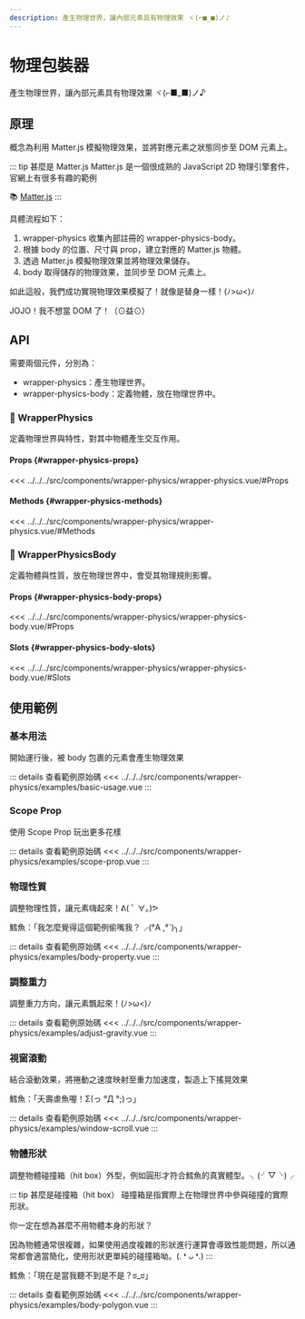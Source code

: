 ```yaml
---
description: 產生物理世界，讓內部元素具有物理效果 ヾ(⌐■_■)ノ♪
---
```


<script setup>
import BasicUsage from '../../../src/components/wrapper-physics/examples/basic-usage.vue'
import BodyProperty from '../../../src/components/wrapper-physics/examples/body-property.vue'
import AdjustGravity from '../../../src/components/wrapper-physics/examples/adjust-gravity.vue'
import WindowScroll from '../../../src/components/wrapper-physics/examples/window-scroll.vue'
import BodyPolygon from '../../../src/components/wrapper-physics/examples/body-polygon.vue'
import ScopeProp from '../../../src/components/wrapper-physics/examples/scope-prop.vue'
</script>

# 物理包裝器

產生物理世界，讓內部元素具有物理效果 ヾ(⌐■_■)ノ♪

## 原理

概念為利用 Matter.js 模擬物理效果，並將對應元素之狀態同步至 DOM 元素上。

::: tip 甚麼是 Matter.js
Matter.js 是一個很成熟的 JavaScript 2D 物理引擎套件，官網上有很多有趣的範例

📚 [Matter.js](https://brm.io/matter-js/)
:::

具體流程如下：

1. wrapper-physics 收集內部註冊的 wrapper-physics-body。
1. 根據 body 的位置、尺寸與 prop，建立對應的 Matter.js 物體。
1. 透過 Matter.js 模擬物理效果並將物理效果儲存。
1. body 取得儲存的物理效果，並同步至 DOM 元素上。

如此這般，我們成功實現物理效果模擬了！就像是替身一樣！(ﾉ>ω<)ﾉ

JOJO！我不想當 DOM 了！（⊙益⊙）

## API

需要兩個元件，分別為：

- wrapper-physics：產生物理世界。
- wrapper-physics-body：定義物體，放在物理世界中。

### 🧩 WrapperPhysics

定義物理世界與特性，對其中物體產生交互作用。

#### Props {#wrapper-physics-props}

<<< ../../../src/components/wrapper-physics/wrapper-physics.vue/#Props

#### Methods {#wrapper-physics-methods}

<<< ../../../src/components/wrapper-physics/wrapper-physics.vue/#Methods

### 🧩 WrapperPhysicsBody

定義物體與性質，放在物理世界中，會受其物理規則影響。

#### Props {#wrapper-physics-body-props}

<<< ../../../src/components/wrapper-physics/wrapper-physics-body.vue/#Props

#### Slots {#wrapper-physics-body-slots}

<<< ../../../src/components/wrapper-physics/wrapper-physics-body.vue/#Slots

## 使用範例

### 基本用法

開始運行後，被 body 包裹的元素會產生物理效果

<basic-usage/>

::: details 查看範例原始碼
<<< ../../../src/components/wrapper-physics/examples/basic-usage.vue
:::

### Scope Prop

使用 Scope Prop 玩出更多花樣

<scope-prop/>

::: details 查看範例原始碼
<<< ../../../src/components/wrapper-physics/examples/scope-prop.vue
:::

### 物理性質

調整物理性質，讓元素嗨起來！ᕕ( ﾟ ∀。)ᕗ

<body-property/>

鱈魚：「我怎麼覺得這個範例偷嘴我？╭(°A ,°`)╮」

::: details 查看範例原始碼
<<< ../../../src/components/wrapper-physics/examples/body-property.vue
:::

### 調整重力

調整重力方向，讓元素飄起來！(ﾉ>ω<)ﾉ

<adjust-gravity/>

::: details 查看範例原始碼
<<< ../../../src/components/wrapper-physics/examples/adjust-gravity.vue
:::

### 視窗滾動

結合滾動效果，將捲動之速度映射至重力加速度，製造上下搖晃效果

<window-scroll/>

鱈魚：「夭壽虐魚喔！Σ(っ °Д °;)っ」

::: details 查看範例原始碼
<<< ../../../src/components/wrapper-physics/examples/window-scroll.vue
:::

### 物體形狀

調整物體碰撞箱（hit box）外型，例如圓形才符合鱈魚的真實體型。╮(╯▽╰)╭

::: tip 甚麼是碰撞箱（hit box）
碰撞箱是指實際上在物理世界中參與碰撞的實際形狀。

你一定在想為甚麼不用物體本身的形狀？

因為物體通常很複雜，如果使用過度複雜的形狀進行運算會導致性能問題，所以通常都會適當簡化，使用形狀更單純的碰撞箱呦。(. ❛ ᴗ ❛.)
:::

<body-polygon/>

鱈魚：「現在是當我聽不到是不是？ಠ_ಠ」

::: details 查看範例原始碼
<<< ../../../src/components/wrapper-physics/examples/body-polygon.vue
:::
